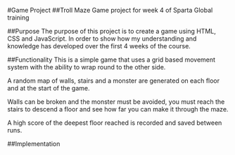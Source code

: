 #Game Project
##Troll Maze
Game project for week 4 of Sparta Global training

##Purpose
The purpose of this project is to create a game using HTML, CSS and JavaScript.
In order to show how my understanding and knowledge has developed over the first 4 weeks of the course.

##Functionality
This is a simple game that uses a grid based movement system with the ability to wrap round to the other side.

A random map of walls, stairs and a monster are generated on each floor and at the start of the game.

Walls can be broken and the monster must be avoided, you must reach the stairs to descend a floor and see how far you can make it through the maze.

A high score of the deepest floor reached is recorded and saved between runs.

##Implementation

